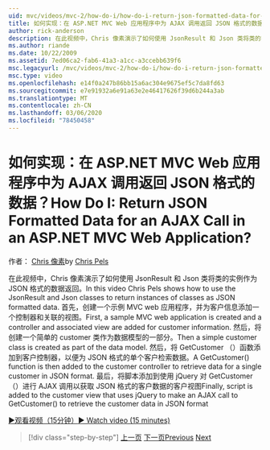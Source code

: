 ```yaml
---
uid: mvc/videos/mvc-2/how-do-i/how-do-i-return-json-formatted-data-for-an-ajax-call-in-an-aspnet-mvc-web-application
title: 如何实现：在 ASP.NET MVC Web 应用程序中为 AJAX 调用返回 JSON 格式的数据？ | Microsoft Docs
author: rick-anderson
description: 在此视频中，Chris 像素演示了如何使用 JsonResult 和 Json 类将类的实例作为 JSON 格式的数据返回。 首先，是一个示例 MVC web appl.exe 。
ms.author: riande
ms.date: 10/22/2009
ms.assetid: 7ed06ca2-fab6-41a3-a1cc-a3ccebb639f6
msc.legacyurl: /mvc/videos/mvc-2/how-do-i/how-do-i-return-json-formatted-data-for-an-ajax-call-in-an-aspnet-mvc-web-application
msc.type: video
ms.openlocfilehash: e14f0a247b86bb15a6ac304e9675ef5c7da8fd63
ms.sourcegitcommit: e7e91932a6e91a63e2e46417626f39d6b244a3ab
ms.translationtype: MT
ms.contentlocale: zh-CN
ms.lasthandoff: 03/06/2020
ms.locfileid: "78450458"
---
```

# <a name="how-do-i-return-json-formatted-data-for-an-ajax-call-in-an-aspnet-mvc-web-application"></a><span data-ttu-id="433c3-105">如何实现：在 ASP.NET MVC Web 应用程序中为 AJAX 调用返回 JSON 格式的数据？</span><span class="sxs-lookup"><span data-stu-id="433c3-105">How Do I: Return JSON Formatted Data for an AJAX Call in an ASP.NET MVC Web Application?</span></span>

<span data-ttu-id="433c3-106">作者： [Chris 像素](https://twitter.com/chrispels)</span><span class="sxs-lookup"><span data-stu-id="433c3-106">by [Chris Pels](https://twitter.com/chrispels)</span></span>

<span data-ttu-id="433c3-107">在此视频中，Chris 像素演示了如何使用 JsonResult 和 Json 类将类的实例作为 JSON 格式的数据返回。</span><span class="sxs-lookup"><span data-stu-id="433c3-107">In this video Chris Pels shows how to use the JsonResult and Json classes to return instances of classes as JSON formatted data.</span></span> <span data-ttu-id="433c3-108">首先，创建一个示例 MVC web 应用程序，并为客户信息添加一个控制器和关联的视图。</span><span class="sxs-lookup"><span data-stu-id="433c3-108">First, a sample MVC web application is created and a controller and associated view are added for customer information.</span></span> <span data-ttu-id="433c3-109">然后，将创建一个简单的 customer 类作为数据模型的一部分。</span><span class="sxs-lookup"><span data-stu-id="433c3-109">Then a simple customer class is created as part of the data model.</span></span> <span data-ttu-id="433c3-110">然后，将 GetCustomer （）函数添加到客户控制器，以便为 JSON 格式的单个客户检索数据。</span><span class="sxs-lookup"><span data-stu-id="433c3-110">A GetCustomer() function is then added to the customer controller to retrieve data for a single customer in JSON format.</span></span> <span data-ttu-id="433c3-111">最后，将脚本添加到使用 jQuery 对 GetCustomer （）进行 AJAX 调用以获取 JSON 格式的客户数据的客户视图</span><span class="sxs-lookup"><span data-stu-id="433c3-111">Finally, script is added to the customer view that uses jQuery to make an AJAX call to GetCustomer() to retrieve the customer data in JSON format</span></span>

[<span data-ttu-id="433c3-112">&#9654;观看视频（15分钟）</span><span class="sxs-lookup"><span data-stu-id="433c3-112">&#9654; Watch video (15 minutes)</span></span>](https://channel9.msdn.com/Blogs/ASP-NET-Site-Videos/how-do-i-return-json-formatted-data-for-an-ajax-call-in-an-aspnet-mvc-web-application)

> [!div class="step-by-step"]
> <span data-ttu-id="433c3-113">[上一页](aspnet-mvc-how-10-minute-technical-video-for-developers.md)
> [下一页](how-do-i-work-with-data-in-aspnet-mvc-partial-views.md)</span><span class="sxs-lookup"><span data-stu-id="433c3-113">[Previous](aspnet-mvc-how-10-minute-technical-video-for-developers.md)
[Next](how-do-i-work-with-data-in-aspnet-mvc-partial-views.md)</span></span>
